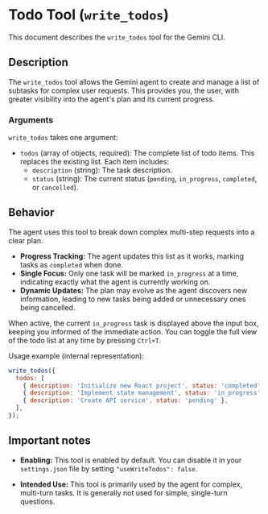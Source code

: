 # Todo Tool (`write_todos`)

This document describes the `write_todos` tool for the Gemini CLI.

## Description

The `write_todos` tool allows the Gemini agent to create and manage a list of
subtasks for complex user requests. This provides you, the user, with greater
visibility into the agent's plan and its current progress.

### Arguments

`write_todos` takes one argument:

- `todos` (array of objects, required): The complete list of todo items. This
  replaces the existing list. Each item includes:
  - `description` (string): The task description.
  - `status` (string): The current status (`pending`, `in_progress`,
    `completed`, or `cancelled`).

## Behavior

The agent uses this tool to break down complex multi-step requests into a clear
plan.

- **Progress Tracking:** The agent updates this list as it works, marking tasks
  as `completed` when done.
- **Single Focus:** Only one task will be marked `in_progress` at a time,
  indicating exactly what the agent is currently working on.
- **Dynamic Updates:** The plan may evolve as the agent discovers new
  information, leading to new tasks being added or unnecessary ones being
  cancelled.

When active, the current `in_progress` task is displayed above the input box,
keeping you informed of the immediate action. You can toggle the full view of
the todo list at any time by pressing `Ctrl+T`.

Usage example (internal representation):

```javascript
write_todos({
  todos: [
    { description: 'Initialize new React project', status: 'completed' },
    { description: 'Implement state management', status: 'in_progress' },
    { description: 'Create API service', status: 'pending' },
  ],
});
```

## Important notes

- **Enabling:** This tool is enabled by default. You can disable it in your
  `settings.json` file by setting `"useWriteTodos": false`.

- **Intended Use:** This tool is primarily used by the agent for complex,
  multi-turn tasks. It is generally not used for simple, single-turn questions.
